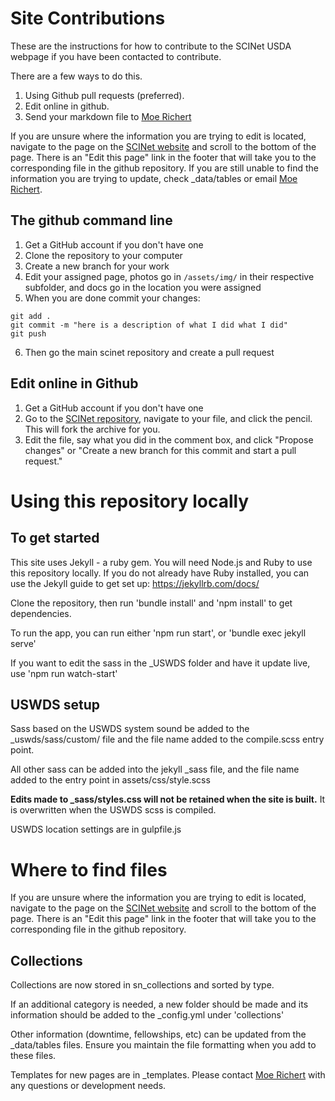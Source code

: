 # Site Contributions

These are the instructions for how to contribute to the SCINet USDA webpage if you have been contacted to contribute.

There are a few ways to do this.

1. Using Github pull requests (preferred).
2. Edit online in github.
3. Send your markdown file to [Moe Richert](mailto:moe.richert@usda.gov)

If you are unsure where the information you are trying to edit is located, navigate to the page on the [SCINet website](https://scinet.usda.gov) and scroll to the bottom of the page.  There is an "Edit this page" link in the footer that will take you to the corresponding file in the github repository.  If you are still unable to find the information you are trying to update, check _data/tables or email [Moe Richert](mailto:moe.richert@usda.gov).

## The github command line

1. Get a GitHub account if you don't have one
2. Clone the repository to your computer
3. Create a new branch for your work
4. Edit your assigned page, photos go in `/assets/img/` in their respective subfolder, and docs go in the location you were assigned
5. When you are done commit your changes:

  ```
  git add .
  git commit -m "here is a description of what I did what I did"
  git push
  ```

6. Then go the main scinet repository and create a pull request

## Edit online in Github
1. Get a GitHub account if you don't have one
2. Go to the [SCINet repository](https://github.com/USDA-SCINet/scinet-site), navigate to your file, and click the pencil. This will fork the archive for you.
3. Edit the file, say what you did in the comment box, and click "Propose changes" or "Create a new branch for this commit and start a pull request."


# Using this repository locally

## To get started

This site uses Jekyll - a ruby gem.  You will need Node.js and Ruby to use this repository locally.
If you do not already have Ruby installed, you can use the Jekyll guide to get set up: https://jekyllrb.com/docs/

Clone the repository, then run 'bundle install' and 'npm install' to get dependencies.

To run the app, you can run either 'npm run start', or 'bundle exec jekyll serve'

If you want to edit the sass in the _USWDS folder and have it update live, use 'npm run watch-start'

## USWDS setup

Sass based on the USWDS system sound be added to the _uswds/sass/custom/ file and the file name added to the compile.scss entry point.

All other sass can be added into the jekyll _sass file, and the file name added to the entry point in assets/css/style.scss

**Edits made to _sass/styles.css will not be retained when the site is built.**  It is overwritten when the USWDS scss is compiled.

USWDS location settings are in gulpfile.js

# Where to find files

If you are unsure where the information you are trying to edit is located, navigate to the page on the [SCINet website](https://scinet.usda.gov) and scroll to the bottom of the page.  There is an "Edit this page" link in the footer that will take you to the corresponding file in the github repository.

## Collections

Collections are now stored in sn_collections and sorted by type.

If an additional category is needed, a new folder should be made and its information should be added to the _config.yml under 'collections'

Other information (downtime, fellowships, etc) can be updated from the _data/tables files.  Ensure you maintain the file formatting when you add to these files.

Templates for new pages are in _templates.
Please contact [Moe Richert](mailto:moe.richert@usda.gov) with any questions or development needs.
